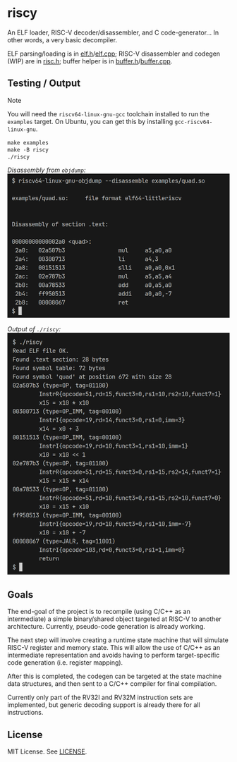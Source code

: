 # riscy

An ELF loader, RISC-V decoder/disassembler, and C code-generator... In other words, a very basic decompiler.

ELF parsing/loading is in [elf.h](./elf.h)/[elf.cpp](./elf.cpp); RISC-V disassembler and codegen (WIP) are in [risc.h](./risc.h); buffer helper is in [buffer.h](./buffer.h)/[buffer.cpp](./buffer.cpp).

## Testing / Output

> [!NOTE]
> You will need the `riscv64-linux-gnu-gcc` toolchain installed to run the `examples` target. On Ubuntu, you can get this by installing `gcc-riscv64-linux-gnu`.

```
make examples
make -B riscy
./riscy
```

_Disassembly from `objdump`:_
![Disassembly](image.png)

_Output of `./riscy`:_
![Output](image-1.png)

## Goals

The end-goal of the project is to recompile (using C/C++ as an intermediate) a simple binary/shared object targeted at RISC-V to another architecture. Currently, pseudo-code generation is already working.

The next step will involve creating a runtime state machine that will simulate RISC-V register and memory state. This will allow the use of C/C++ as an intermediate representation and avoids having to perform target-specific code generation (i.e. register mapping).

After this is completed, the codegen can be targeted at the state machine data structures, and then sent to a C/C++ compiler for final compilation.

Currently only part of the RV32I and RV32M instruction sets are implemented, but generic decoding support is already there for all instructions.

## License

MIT License. See [LICENSE](./LICENSE).
